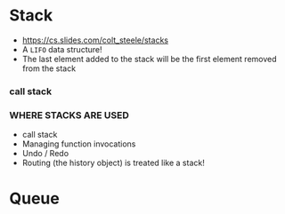 # Stack
- https://cs.slides.com/colt_steele/stacks
- A ```LIFO``` data structure!
- The last element added to the stack will be the first element removed from the stack
### call stack
### WHERE STACKS ARE USED
- call stack
- Managing function invocations
- Undo / Redo
- Routing (the history object) is treated like a stack!

# Queue